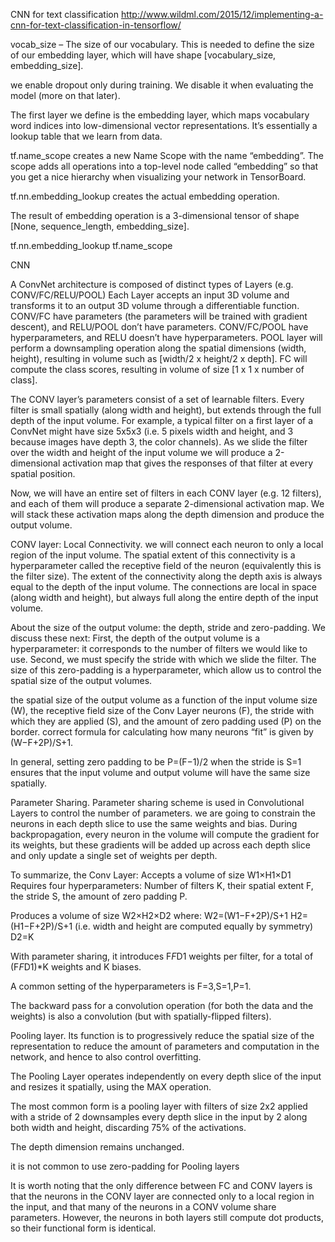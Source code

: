 
CNN for text classification
http://www.wildml.com/2015/12/implementing-a-cnn-for-text-classification-in-tensorflow/

vocab_size – The size of our vocabulary. This is needed to define the size of our embedding layer, which will have shape [vocabulary_size, embedding_size].

we enable dropout only during training. We disable it when evaluating the model (more on that later).

The first layer we define is the embedding layer, which maps vocabulary word indices into low-dimensional vector representations. It’s essentially a lookup table that we learn from data.

tf.name_scope creates a new Name Scope with the name “embedding”. The scope adds all operations into a top-level node called “embedding” so that you get a nice hierarchy when visualizing your network in TensorBoard.

tf.nn.embedding_lookup creates the actual embedding operation. 

The result of embedding operation is a 3-dimensional tensor of shape [None, sequence_length, embedding_size].

tf.nn.embedding_lookup
tf.name_scope



CNN

A ConvNet architecture is composed of distinct types of Layers (e.g. CONV/FC/RELU/POOL)
Each Layer accepts an input 3D volume and transforms it to an output 3D volume through a differentiable function.
CONV/FC have parameters (the parameters will be trained with gradient descent), and RELU/POOL don’t have parameters.
CONV/FC/POOL have hyperparameters, and RELU doesn’t have hyperparameters.
POOL layer will perform a downsampling operation along the spatial dimensions (width, height), resulting in volume such as [width/2 x height/2 x depth].
FC will compute the class scores, resulting in volume of size [1 x 1 x number of class]. 


The CONV layer’s parameters consist of a set of learnable filters. 
Every filter is small spatially (along width and height), but extends through the full depth of the input volume. 
For example, a typical filter on a first layer of a ConvNet might have size 5x5x3 (i.e. 5 pixels width and height, and 3 because images have depth 3, the color channels). 
As we slide the filter over the width and height of the input volume we will produce a 2-dimensional activation map that gives the responses of that filter at every spatial position. 

Now, we will have an entire set of filters in each CONV layer (e.g. 12 filters), and each of them will produce a separate 2-dimensional activation map. We will stack these activation maps along the depth dimension and produce the output volume.


CONV layer:
Local Connectivity.
we will connect each neuron to only a local region of the input volume.
The spatial extent of this connectivity is a hyperparameter called the receptive field of the neuron (equivalently this is the filter size).
The extent of the connectivity along the depth axis is always equal to the depth of the input volume. 
The connections are local in space (along width and height), but always full along the entire depth of the input volume.

About the size of the output volume: the depth, stride and zero-padding. We discuss these next:
First, the depth of the output volume is a hyperparameter: it corresponds to the number of filters we would like to use.
Second, we must specify the stride with which we slide the filter. 
The size of this zero-padding is a hyperparameter, which allow us to control the spatial size of the output volumes.

the spatial size of the output volume as a function of the input volume size (W), the receptive field size of the Conv Layer neurons (F), the stride with which they are applied (S), 
and the amount of zero padding used (P) on the border. 
correct formula for calculating how many neurons “fit” is given by (W−F+2P)/S+1. 

In general, setting zero padding to be P=(F−1)/2 when the stride is S=1 ensures that the input volume and output volume will have the same size spatially.


Parameter Sharing.
Parameter sharing scheme is used in Convolutional Layers to control the number of parameters.
we are going to constrain the neurons in each depth slice to use the same weights and bias.
During backpropagation, every neuron in the volume will compute the gradient for its weights, but these gradients will be added up across each depth slice and only update a single set of weights per depth.

To summarize, the Conv Layer:
Accepts a volume of size W1×H1×D1
Requires four hyperparameters:
Number of filters K,
their spatial extent F,
the stride S,
the amount of zero padding P.

Produces a volume of size W2×H2×D2 where:
W2=(W1−F+2P)/S+1
H2=(H1−F+2P)/S+1 (i.e. width and height are computed equally by symmetry)
D2=K

With parameter sharing, it introduces F*F*D1 weights per filter, for a total of (F*F*D1)*K weights and K biases.

A common setting of the hyperparameters is F=3,S=1,P=1. 

The backward pass for a convolution operation (for both the data and the weights) is also a convolution (but with spatially-flipped filters). 


Pooling layer. 
Its function is to progressively reduce the spatial size of the representation to reduce the amount of parameters and computation in the network, and hence to also control overfitting. 

The Pooling Layer operates independently on every depth slice of the input and resizes it spatially, using the MAX operation. 

The most common form is a pooling layer with filters of size 2x2 applied with a stride of 2 downsamples every depth slice in the input by 2 along both width and height, discarding 75% of the activations. 

The depth dimension remains unchanged. 

it is not common to use zero-padding for Pooling layers


It is worth noting that the only difference between FC and CONV layers is that the neurons in the CONV layer are connected only to a local region in the input, and that many of the neurons in a CONV volume share parameters. 
However, the neurons in both layers still compute dot products, so their functional form is identical. 
